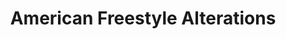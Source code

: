 ---
title: "American Freestyle Alterations"
url: /seattle/american-freestyle-alterations/
shop: tailor
---